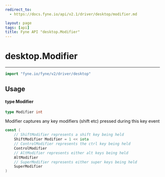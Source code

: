 ```yaml
---
redirect_to:
  - https://docs.fyne.io/api/v2.1/driver/desktop/modifier.md

layout: page
tags: [api]
title: Fyne API "desktop.Modifier"
---
```



# desktop.Modifier
---
```go
import "fyne.io/fyne/v2/driver/desktop"
```

## Usage

#### type Modifier

```go
type Modifier int
```

Modifier captures any key modifiers (shift etc) pressed during this key event

```go
const (
	// ShiftModifier represents a shift key being held
	ShiftModifier Modifier = 1 << iota
	// ControlModifier represents the ctrl key being held
	ControlModifier
	// AltModifier represents either alt keys being held
	AltModifier
	// SuperModifier represents either super keys being held
	SuperModifier
)
```
